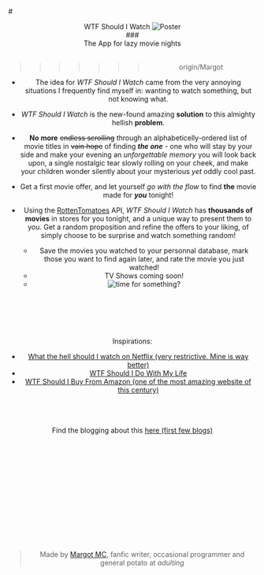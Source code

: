 #<center>WTF Should I Watch
![Poster](http://media.tumblr.com/28410a746bdf452b024f4eec4babe697/tumblr_inline_nexebiTOT21rpusr3.jpg)
<br>
###<center>The App for lazy movie nights  
<br>
>>>>>>> origin/Margot

* The idea for *WTF Should I Watch* came from the very annoying situations I frequently find myself in: wanting to watch something, but not knowing what.

 * *WTF Should I Watch* is the new-found amazing **solution** to this almighty hellish **problem**. 

 * **No more** <s>endless scrolling</s> through an alphabeticelly-ordered list of movie titles in <s>vain hope</s> of finding ***the one*** - one who will stay by your side and make your evening an *unforgettable memory* you will look back upon, a single nostalgic tear slowly rolling on your cheek, and make your children wonder silently about your mysterious *yet* oddly cool past.

 * Get a first movie offer, and let yourself *go with the flow* to find **the** movie made for ***you*** tonight!

* Using the [RottenTomatoes](http://www.rottentomatoes.com/) API, *WTF Should I Watch* has **thousands of movies** in stores for you tonight, and a unique way to present them to you. Get a random proposition and refine the offers to your liking, of simply choose to be surprise and watch something random!
		
  * Save the movies you watched to your personnal database, mark those you want to find again later, and rate the movie you just watched!
  * TV Shows coming soon!
  * ![time for something?](http://media.tumblr.com/6d4aa2a0ab29f03ae19dcf4082810513/tumblr_inline_nexf69gPRo1rpusr3.jpg)

<br><br><br><br><br>
 Inspirations: <br>
   - [What the hell should I watch on Netflix (very restrictive. Mine is way better)](http://whatthehellshouldiwatchonnetflix.com/)<br>
   - [WTF Should I Do With My Life](http://wtfshouldidowithmylife.com/)<br>
   - [WTF Should I Buy From Amazon (one of the most amazing website of this century)](http://wtfshouldibuyfromamazon.com/)
   

<br><br><br>
Find the blogging about this [here (first few blogs)](http://www.fourthfloor.me/blogs/mmercier/category/web14203/)
<br><br><br><br><br><br><br><br><br><br><br><br>
<br><br>


>Made by [Margot MC](https://github.com/Myrtilletamere), fanfic writer, occasional programmer and general potato at *adulting*